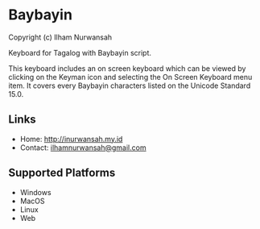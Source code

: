 Baybayin
=====================

Copyright (c) Ilham Nurwansah

Keyboard for Tagalog with Baybayin script.

This keyboard includes an on screen keyboard which can be viewed by clicking on the Keyman icon and selecting the On Screen Keyboard menu item. It covers every Baybayin characters listed on the Unicode Standard 15.0.


Links
-----
* Home: http://inurwansah.my.id
* Contact: ilhamnurwansah@gmail.com

Supported Platforms
-------------------
 * Windows
 * MacOS
 * Linux
 * Web
